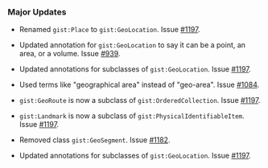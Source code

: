 

### Major Updates

- Renamed `gist:Place` to `gist:GeoLocation`. Issue [#1197](https://github.com/semanticarts/gist/issues/1197).

- Updated annotation for `gist:GeoLocation` to say it can be a point, an area, or a volume. Issue [#939](https://github.com/semanticarts/gist/issues/939).

- Updated annotations for subclasses of `gist:GeoLocation`. Issue [#1197](https://github.com/semanticarts/gist/issues/1197).

- Used terms like "geographical area" instead of "geo-area". Issue [#1084](https://github.com/semanticarts/gist/issues/1084).

- `gist:GeoRoute` is now a subclass of `gist:OrderedCollection`. Issue [#1197](https://github.com/semanticarts/gist/issues/1197).

- `gist:Landmark` is now a subclass of `gist:PhysicalIdentifiableItem`. Issue [#1197](https://github.com/semanticarts/gist/issues/1197).

- Removed class `gist:GeoSegment`. Issue [#1182](https://github.com/semanticarts/gist/issues/1182).

- Updated annotations for subclasses of `gist:GeoLocation`. Issue [#1197](https://github.com/semanticarts/gist/issues/1197).

